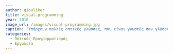 ```yaml
---
author: giouliker
title: visual-programming
year: 2010
image_url: /images/visual-programming.jpg
caption: 'Υπάρχουν πολλές οπτικές γλώσσες, που είναι γνωστές σαν γλώσσες ροής δεδομένων ή διαγραμματικός προγραμματισμός, που βασίζονται στην ιδέα "τετράγωνα και βέλη", όπου τα τετράγωνα (ή άλλου τύπου αντικείμενα) της οθόνης θεωρούνται οντότητες που συνδέονται από βέλη, γραμμές ή ακμές, που αναπαριστούν σχέσεις μεταξύ τους. '
categories:
  - Οπτικός Προγραμματισμός
  - Εργαλεία
---
```

